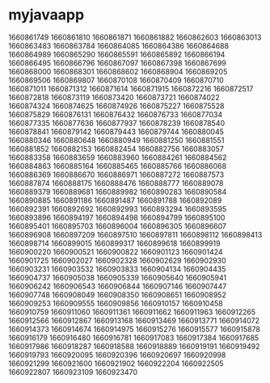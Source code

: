 # myjavaapp









1660861749
1660861810
1660861871
1660861882
1660862603
1660863013
1660863483
1660863784
1660864085
1660864386
1660864688
1660864989
1660865290
1660865591
1660865892
1660866194
1660866495
1660866796
1660867097
1660867398
1660867699
1660868000
1660868301
1660868602
1660868904
1660869205
1660869506
1660869807
1660870108
1660870409
1660870710
1660871011
1660871312
1660871614
1660871915
1660872216
1660872517
1660872818
1660873119
1660873420
1660873721
1660874022
1660874324
1660874625
1660874926
1660875227
1660875528
1660875829
1660876131
1660876432
1660876733
1660877034
1660877335
1660877636
1660877937
1660878239
1660878540
1660878841
1660879142
1660879443
1660879744
1660880045
1660880346
1660880648
1660880949
1660881250
1660881551
1660881852
1660882153
1660882454
1660882756
1660883057
1660883358
1660883659
1660883960
1660884261
1660884562
1660884863
1660885164
1660885465
1660885766
1660886068
1660886369
1660886670
1660886971
1660887272
1660887573
1660887874
1660888175
1660888476
1660888777
1660889078
1660889379
1660889681
1660889982
1660890283
1660890584
1660890885
1660891186
1660891487
1660891788
1660892089
1660892391
1660892692
1660892993
1660893294
1660893595
1660893896
1660894197
1660894498
1660894799
1660895100
1660895401
1660895703
1660896004
1660896305
1660896607
1660896908
1660897209
1660897510
1660897811
1660898112
1660898413
1660898714
1660899015
1660899317
1660899618
1660899919
1660900220
1660900521
1660900822
1660901123
1660901424
1660901725
1660902027
1660902328
1660902629
1660902930
1660903231
1660903532
1660903833
1660904134
1660904435
1660904737
1660905038
1660905339
1660905640
1660905941
1660906242
1660906543
1660906844
1660907146
1660907447
1660907748
1660908049
1660908350
1660908651
1660908952
1660909253
1660909555
1660909856
1660910157
1660910458
1660910759
1660911060
1660911361
1660911662
1660911963
1660912265
1660912566
1660912867
1660913168
1660913469
1660913771
1660914072
1660914373
1660914674
1660914975
1660915276
1660915577
1660915878
1660916179
1660916480
1660916781
1660917083
1660917384
1660917685
1660917986
1660918287
1660918588
1660918889
1660919191
1660919492
1660919793
1660920095
1660920396
1660920697
1660920998
1660921299
1660921600
1660921902
1660922204
1660922505
1660922807
1660923109
1660923470

